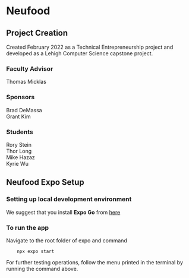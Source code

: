 # Neufood

## Project Creation

Created February 2022 as a Technical Entrepreneurship project and developed as a Lehigh Computer Science capstone project.

### Faculty Advisor

Thomas Micklas

### Sponsors

Brad DeMassa\
Grant Kim

### Students

Rory Stein\
Thor Long\
Mike Hazaz\
Kyrie Wu


## Neufood Expo Setup

### Setting up local development environment

We suggest that you install **Expo Go** from [here](https://docs.expo.dev/get-started/set-up-your-environment/)

### To run the app

Navigate to the root folder of expo and command
```
    npx expo start
```
For further testing operations, follow the menu printed in the terminal by running the command above.
